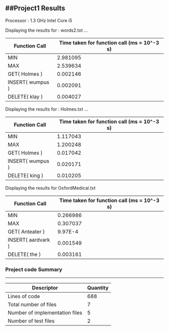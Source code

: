 ##Project1 Results
-----------
Processor : 1.3 GHz Intel Core i5

Displaying the results for : words2.txt ...

|Function Call | Time taken for function call (ms = 10^-3 s)|
------------- | ------------------------------
MIN          |                               2.981095
MAX           |                              2.539634
GET( Holmes )     |                           0.002146
INSERT( wumpus )    |                         0.002091
DELETE( klay )       |0.004027


Displaying the results for : Holmes.txt ...

|Function Call | Time taken for function call (ms = 10^-3 s)|
------------- | ------------------------------
MIN          |                               1.117043
MAX           |                              1.200248
GET( Holmes )     |                          0.017042
INSERT( wumpus )    |                         0.020171
DELETE( king )       |0.010205



Displaying the results for OxfordMedical.txt 

|Function Call | Time taken for function call  (ms = 10^-3 s)|
|--------------|-------------------------------|
MIN                 |                         0.266986
MAX                 |                         0.307037
GET( Anteater )     |                        9.97E-4
INSERT( aardvark )  |              0.001549
DELETE( the )       |         0.003161



### Project code Summary
---------------------

|Descriptor | Quantity|
------------|--------
Lines of code | 688
Total number of files  | 7
Number of implementation files |5
Number of test files | 2

